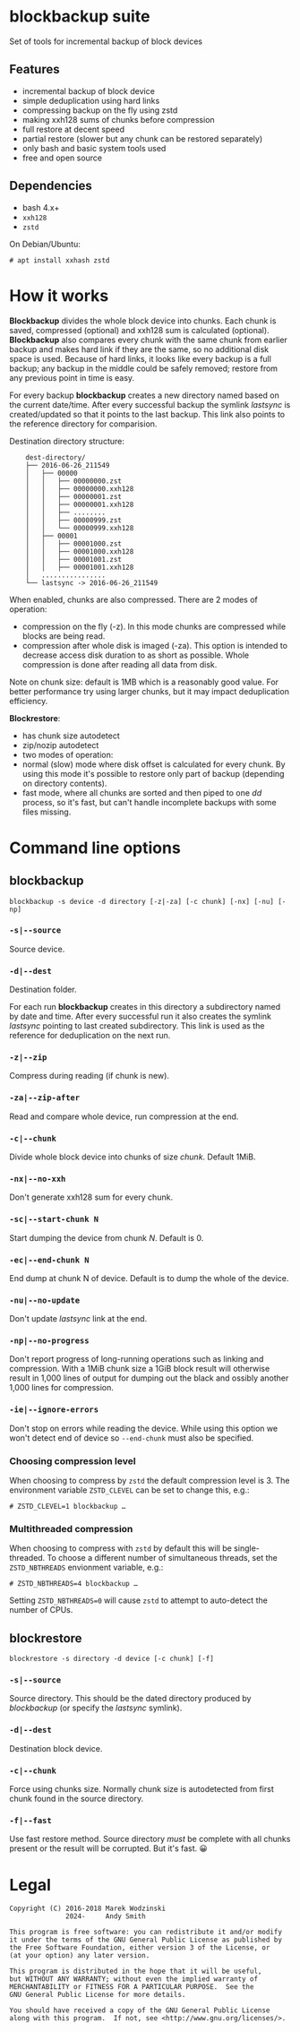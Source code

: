 # blockbackup suite

Set of tools for incremental backup of block devices

## Features

- incremental backup of block device
- simple deduplication using hard links
- compressing backup on the fly using zstd
- making xxh128 sums of chunks before compression
- full restore at decent speed
- partial restore (slower but any chunk can be restored separately)
- only bash and basic system tools used
- free and open source

## Dependencies
- bash 4.x+
- `xxh128`
- `zstd`

On Debian/Ubuntu:

```
# apt install xxhash zstd
```

# How it works

__Blockbackup__ divides the whole block device into chunks. Each chunk is
saved, compressed (optional) and xxh128 sum is calculated (optional).
__Blockbackup__ also compares every chunk with the same chunk from earlier
backup and makes hard link if they are the same, so no additional disk space is
used.  Because of hard links, it looks like every backup is a full backup; any
backup in the middle could be safely removed; restore from any previous point
in time is easy.

For every backup __blockbackup__ creates a new directory named based on the
current date/time.  After every successful backup the symlink _lastsync_ is
created/updated so that it points to the last backup. This link also points to
the reference directory for comparision.

Destination directory structure:
```
    dest-directory/
    ├── 2016-06-26_211549
    │   ├── 00000
    │   │   ├── 00000000.zst
    │   │   ├── 00000000.xxh128
    │   │   ├── 00000001.zst
    │   │   ├── 00000001.xxh128
    │   │   ├── ........
    │   │   ├── 00000999.zst
    │   │   └── 00000999.xxh128
    │   ├── 00001
    │   │   ├── 00001000.zst
    │   │   ├── 00001000.xxh128
    │   │   ├── 00001001.zst
    │   │   ├── 00001001.xxh128
    │   ................
    └── lastsync -> 2016-06-26_211549
```

When enabled, chunks are also compressed. There are 2 modes of operation:
- compression on the fly (-z). In this mode chunks are compressed while blocks
  are being read.
- compression after whole disk is imaged (-za). This option is intended to
  decrease access disk duration to as short as possible. Whole compression is
  done after reading all data from disk.

Note on chunk size: default is 1MB which is a reasonably good value. For better
performance try using larger chunks, but it may impact deduplication
efficiency.

__Blockrestore__:
- has chunk size autodetect
- zip/nozip autodetect
- two modes of operation:
 - normal (slow) mode where disk offset is calculated for every chunk. By using
   this mode it's possible to restore only part of backup (depending on
   directory contents).
 - fast mode, where all chunks are sorted and then piped to one _dd_ process, so
   it's fast, but can't handle incomplete backups with some files missing.


# Command line options

## blockbackup

    blockbackup -s device -d directory [-z|-za] [-c chunk] [-nx] [-nu] [-np]

### `-s|--source`
Source device.

### `-d|--dest`
Destination folder.

For each run __blockbackup__ creates in this directory a subdirectory named by
date and time. After every successful run it also creates the symlink
*lastsync* pointing to last created subdirectory. This link is used as the
reference for deduplication on the next run.

### `-z|--zip`
Compress during reading (if chunk is new).

### `-za|--zip-after`
Read and compare whole device, run compression at the end.

### `-c|--chunk`
Divide whole block device into chunks of size _chunk_. Default 1MiB.

### `-nx|--no-xxh`
Don't generate xxh128 sum for every chunk.

### `-sc|--start-chunk N`
Start dumping the device from chunk _N_. Default is 0.

### `-ec|--end-chunk N`
End dump at chunk N of device. Default is to dump the whole of the device.

### `-nu|--no-update`
Don't update *lastsync* link at the end.

### `-np|--no-progress`
Don't report progress of long-running operations such as linking and
compression. With a 1MiB chunk size a 1GiB block result will otherwise result
in 1,000 lines of output for dumping out the black and ossibly another 1,000
lines for compression.

### `-ie|--ignore-errors`
Don't stop on errors while reading the device. While using this option we won't
detect end of device so `--end-chunk` must also be specified.

### Choosing compression level
When choosing to compress by `zstd` the default compression level is 3. The
environment variable `ZSTD_CLEVEL` can be set to change this, e.g.:

```
# ZSTD_CLEVEL=1 blockbackup …
```

### Multithreaded compression
When choosing to compress with `zstd` by default this will be single-threaded.
To choose a different number of simultaneous threads, set the `ZSTD_NBTHREADS`
envionment variable, e.g.:

```
# ZSTD_NBTHREADS=4 blockbackup …
```

Setting `ZSTD_NBTHREADS=0` will cause `zstd` to attempt to auto-detect the
number of CPUs.

## blockrestore

    blockrestore -s directory -d device [-c chunk] [-f]

### `-s|--source`
Source directory. This should be the dated directory produced by _blockbackup_
(or specify the *lastsync* symlink).

### `-d|--dest`
Destination block device.

### `-c|--chunk`
Force using chunks size. Normally chunk size is autodetected from first chunk
found in the source directory.

### `-f|--fast`
Use fast restore method. Source directory _must_ be complete with all chunks
present or the result will be corrupted. But it's fast. 😀

# Legal

    Copyright (C) 2016-2018 Marek Wodzinski
                  2024-     Andy Smith

    This program is free software: you can redistribute it and/or modify
    it under the terms of the GNU General Public License as published by
    the Free Software Foundation, either version 3 of the License, or
    (at your option) any later version.

    This program is distributed in the hope that it will be useful,
    but WITHOUT ANY WARRANTY; without even the implied warranty of
    MERCHANTABILITY or FITNESS FOR A PARTICULAR PURPOSE.  See the
    GNU General Public License for more details.

    You should have received a copy of the GNU General Public License
    along with this program.  If not, see <http://www.gnu.org/licenses/>.
